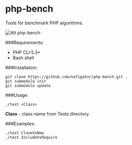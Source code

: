 php-bench
=========

Tools for benchmark PHP algorithms.

![Alt php-bench](https://github.com/nafigator/php-bench/raw/master/screen.png)

###Requirements:

* PHP CLI 5.3+
* Bash shell

###Installation:

	git clone https://github.com/nafigator/php-bench.git .
	git submodule init
	git submodule update

###Usage:

	./test <Class>

**Class** - class name from Tests directory.

###Examples:

	./test CloneVsNew
	./test IncludeVsRequire
